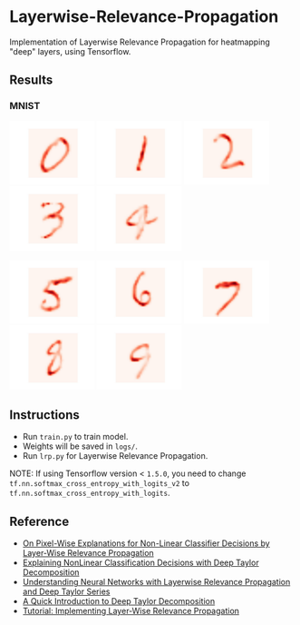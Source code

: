 # Layerwise-Relevance-Propagation
Implementation of Layerwise Relevance Propagation for heatmapping "deep" layers, using Tensorflow.

## Results

### MNIST
<p float="left">
  <img src="mnist/results/0.jpg" width="150" />
  <img src="mnist/results/1.jpg" width="150" /> 
  <img src="mnist/results/2.jpg" width="150" />
  <img src="mnist/results/3.jpg" width="150" />
  <img src="mnist/results/4.jpg" width="150" />
</p>
<p float="left">
  <img src="mnist/results/5.jpg" width="150" />
  <img src="mnist/results/6.jpg" width="150" /> 
  <img src="mnist/results/7.jpg" width="150" />
  <img src="mnist/results/8.jpg" width="150" />
  <img src="mnist/results/9.jpg" width="150" />
</p>

## Instructions

* Run `train.py` to train model. 
* Weights will be saved in `logs/`. 
* Run `lrp.py` for Layerwise Relevance Propagation.

NOTE: If using Tensorflow version < `1.5.0`, you need to change 
`tf.nn.softmax_cross_entropy_with_logits_v2` to `tf.nn.softmax_cross_entropy_with_logits`.


## Reference
* [On Pixel-Wise Explanations for Non-Linear Classifier Decisions by Layer-Wise Relevance Propagation](http://journals.plos.org/plosone/article?id=10.1371/journal.pone.0130140)
* [Explaining NonLinear Classification Decisions with Deep Taylor Decomposition](https://arxiv.org/abs/1512.02479)
* [Understanding Neural Networks with Layerwise Relevance Propagation and Deep Taylor Series](http://danshiebler.com/2017-04-16-deep-taylor-lrp/)
* [A Quick Introduction to Deep Taylor Decomposition](http://heatmapping.org/deeptaylor/)
* [Tutorial: Implementing Layer-Wise Relevance Propagation](http://www.heatmapping.org/tutorial/)
